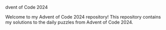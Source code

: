 dvent of Code 2024

Welcome to my Advent of Code 2024 repository! This repository contains my solutions to the daily puzzles from Advent of Code 2024.
